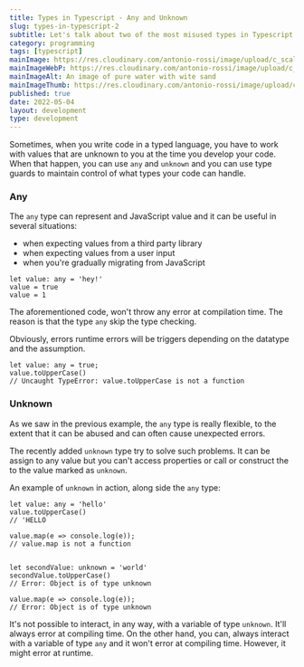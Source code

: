 ```yaml
---
title: Types in Typescript - Any and Unknown
slug: types-in-typescript-2
subtitle: Let's talk about two of the most misused types in Typescript and how to handle types unknown at the time you develop.
category: programming
tags: [typescript]
mainImage: https://res.cloudinary.com/antonio-rossi/image/upload/c_scale,w_1000,fl_progressive/v1651690130/articles/types/unknown_hnstj7.jpg
mainImageWebP: https://res.cloudinary.com/antonio-rossi/image/upload/c_scale,w_1000,fl_progressive,f_webp/v1651690130/articles/types/unknown_hnstj7.jpg
mainImageAlt: An image of pure water with wite sand
mainImageThumb: https://res.cloudinary.com/antonio-rossi/image/upload/c_scale,w_300,fl_progressive,f_webp/v1651690130/articles/types/unknown_hnstj7.jpg
published: true
date: 2022-05-04
layout: development
type: development
---
```


Sometimes, when you write code in a typed language, you have to work with values that are unknown to you at the time you develop your code. When that happen, you can use `any` and `unknown` and you can use type guards to maintain control of what types your code can handle.

### Any

The `any` type can represent and JavaScript value and it can be useful in several situations:

- when expecting values from a third party library
- when expecting values from a user input
- when you're gradually migrating from JavaScript

```
let value: any = 'hey!'
value = true
value = 1
```

The aforementioned code, won't throw any error at compilation time. The reason is that the type `any` skip the type checking.

Obviously, errors runtime errors will be triggers depending on the datatype and the assumption.

```
let value: any = true;
value.toUpperCase()
// Uncaught TypeError: value.toUpperCase is not a function
```

### Unknown

As we saw in the previous example, the `any` type is really flexible, to the extent that it can be abused and can often cause unexpected errors.

The recently added `unknown` type try to solve such problems. It can be assign to any value but you can't access properties or call or construct the to the value marked as `unknown`.

An example of `unknown` in action, along side the `any` type:

```
let value: any = 'hello'
value.toUpperCase()
// 'HELLO

value.map(e => console.log(e));
// value.map is not a function


let secondValue: unknown = 'world'
secondValue.toUpperCase()
// Error: Object is of type unknown

value.map(e => console.log(e));
// Error: Object is of type unknown
```

It's not possible to interact, in any way, with a variable of type `unknown`. It'll always error at compiling time.
On the other hand, you can, always interact with a variable of type `any` and it won't error at compiling time. However, it might error at runtime.
